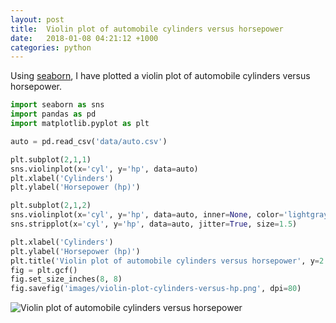```yaml
---
layout: post
title:  Violin plot of automobile cylinders versus horsepower
date:   2018-01-08 04:21:12 +1000
categories: python
---
```


Using [seaborn](https://seaborn.pydata.org/), I have plotted a violin plot of automobile cylinders versus horsepower.

```python
import seaborn as sns
import pandas as pd
import matplotlib.pyplot as plt

auto = pd.read_csv('data/auto.csv')

plt.subplot(2,1,1)
sns.violinplot(x='cyl', y='hp', data=auto)
plt.xlabel('Cylinders')
plt.ylabel('Horsepower (hp)')

plt.subplot(2,1,2)
sns.violinplot(x='cyl', y='hp', data=auto, inner=None, color='lightgray')
sns.stripplot(x='cyl', y='hp', data=auto, jitter=True, size=1.5)

plt.xlabel('Cylinders')
plt.ylabel('Horsepower (hp)')
plt.title('Violin plot of automobile cylinders versus horsepower', y=2.3)
fig = plt.gcf()
fig.set_size_inches(8, 8)
fig.savefig('images/violin-plot-cylinders-versus-hp.png', dpi=80)
```

![Violin plot of automobile cylinders versus horsepower](/images/violin-plot-cylinders-versus-hp.png)

